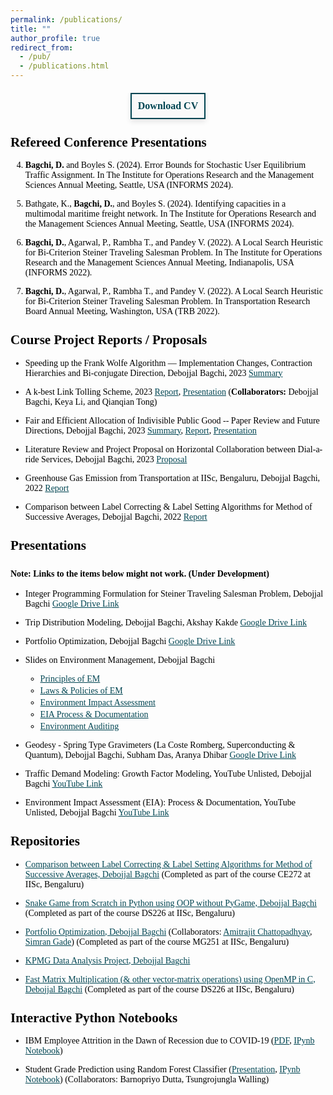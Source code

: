 ```yaml
---
permalink: /publications/
title: ""
author_profile: true
redirect_from: 
  - /pub/
  - /publications.html
---
```


<style>
    body {
        font-family: "Times New Roman", Times, serif;
        font-size: 14px;
        color: #000;
    }
    a {
        color: #014552;
    }
    h1, h2, h3, h4, h5, h6 {
        margin-top: 24px;
        margin-bottom: 16px;
        font-weight: 600;
        line-height: 1.25;
    }
    ul, ol {
        margin-bottom: 6px;
    }
    li {
        margin-bottom: 3px;
    }
    .center-box {
        display: flex;
        justify-content: center;
        align-items: center;
        margin-top: 20px;
        margin-bottom: 20px;
    }
    .download-box {
        border: 2px solid #014552;
        padding: 10px;
        text-align: center;
        font-size: 16px;
        background-color: #f9f9f9;
        box-shadow: 0 4px 8px rgba(0, 0, 0, 0.1);
    }
    .download-box a {
        text-decoration: none;
        color: #014552;
        font-weight: bold;
    }
</style>

<div class="center-box">
    <div class="download-box">
        <a href="/files/Resume.pdf" download>Download CV</a>
    </div>
</div>

<!-- ## Manuscripts under Preparation  -->

<!-- - **Bagchi, D.**, Agarwal, P., Rambha T., and Pandey V. (2024). A Bi-criterion Steiner Traveling Salesman Problem with Time-Windows for Last-Mile Electric Vehicle Logistics -->

## Refereed Conference Presentations

4. **Bagchi, D.** and Boyles S. (2024). Error Bounds for Stochastic User Equilibrium Traffic Assignment. In The Institute for Operations Research and the Management Sciences Annual Meeting, Seattle, USA (INFORMS 2024).

3. Bathgate, K., **Bagchi, D.**, and Boyles S. (2024). Identifying capacities in a multimodal maritime freight network. In The Institute for Operations Research and the Management Sciences Annual Meeting, Seattle, USA (INFORMS 2024).

2. **Bagchi, D.**, Agarwal, P., Rambha T., and Pandey V. (2022). A Local Search Heuristic for Bi-Criterion Steiner Traveling Salesman Problem. In The Institute for Operations Research and the Management Sciences Annual Meeting, Indianapolis, USA (INFORMS 2022).

1. **Bagchi, D.**, Agarwal, P., Rambha T., and Pandey V. (2022). A Local Search Heuristic for Bi-Criterion Steiner Traveling Salesman Problem. In Transportation Research Board Annual Meeting, Washington, USA (TRB 2022).

## Course Project Reports / Proposals

- Speeding up the Frank Wolfe Algorithm — Implementation Changes, Contraction Hierarchies and Bi-conjugate Direction, Debojjal Bagchi, 2023 [Summary](/files/Speeding%20up%20the%20Frank%20Wolfe%20Algorithm%20---%20Implementation%20changes,%20Contraction%20Hierarchies%20and%20Bi-conjugate%20direction.pdf)

- A k-best Link Tolling Scheme, 2023 [Report](/files/tolling_scheme_report.pdf), [Presentation](/files/tolling_Scheme.pdf) (**Collaborators:** Debojjal Bagchi, Keya Li, and Qianqian Tong)

- Fair and Efficient Allocation of Indivisible Public Good -- Paper Review and Future Directions, Debojjal Bagchi, 2023 [Summary](/files/gmtd_summary.pdf), [Report](/files/gmtf_report.pdf), [Presentation](/files/gmtd_ppt.pdf)

- Literature Review and Project Proposal on Horizontal Collaboration between Dial-a-ride Services, Debojjal Bagchi, 2023 [Proposal](/files/NYU_Proposal.pdf)

- Greenhouse Gas Emission from Transportation at IISc, Bengaluru, Debojjal Bagchi, 2022 [Report](/files/IISC_TRANSPORTATION_GHG_EMISSION.pdf)

- Comparison between Label Correcting & Label Setting Algorithms for Method of Successive Averages, Debojjal Bagchi, 2022 [Report](/files/MSAFW.pdf)

## Presentations

#### Note: Links to the items below might not work. (Under Development)

- Integer Programming Formulation for Steiner Traveling Salesman Problem, Debojjal Bagchi [Google Drive Link](https://drive.google.com/file/d/17kLVYwvRRiBj6FfLI1aHA8At3c-GN4gn/view?usp=sharing)

- Trip Distribution Modeling, Debojjal Bagchi, Akshay Kakde [Google Drive Link](https://drive.google.com/file/d/17ijibP1J4DMYXCinSeSG3hDukZJ7hAoy/view?usp=sharing)

- Portfolio Optimization, Debojjal Bagchi [Google Drive Link](https://drive.google.com/file/d/17jYD2jRivPkFBxAKIi1dBjRPFw9WAKUP/view?usp=sharing)

- Slides on Environment Management, Debojjal Bagchi 
    - [Principles of EM](https://drive.google.com/file/d/18DeBJKVJZFErYQpMiCaIRxC3OJXD4grS/view?usp=sharing) 
    - [Laws & Policies of EM](https://drive.google.com/file/d/18E3B2x8K5r9GeNtKnU0MQdlw6beYYJcu/view?usp=sharing)
    - [Environment Impact Assessment](https://drive.google.com/file/d/18EAArSDbUcuYoNHCmhB8W7VSDaahTtjw/view?usp=sharing)
    - [EIA Process & Documentation](https://drive.google.com/file/d/18EidGsSQ5FB8bzqujNmB7YtIcuodFDn0/view?usp=sharing)
    - [Environment Auditing](https://drive.google.com/file/d/18FjULQifEUnqxshfeCDg1qHrR3-BBEpf/view?usp=sharing)

- Geodesy - Spring Type Gravimeters (La Coste Romberg, Superconducting & Quantum), Debojjal Bagchi, Subham Das, Aranya Dhibar [Google Drive Link](https://drive.google.com/file/d/1SvSIn3dB3ZrOhtQbM3gwLNqL4CG0WnNJ/view?usp=sharing)

- Traffic Demand Modeling: Growth Factor Modeling, YouTube Unlisted, Debojjal Bagchi [YouTube Link](https://youtu.be/l3qOH2LagAI)

- Environment Impact Assessment (EIA): Process & Documentation, YouTube Unlisted, Debojjal Bagchi [YouTube Link](https://youtu.be/zbwz0avpth4)

## Repositories

- [Comparison between Label Correcting & Label Setting Algorithms for Method of Successive Averages, Debojjal Bagchi](https://github.com/debojjalb/MSA-) (Completed as part of the course CE272 at IISc, Bengaluru)

- [Snake Game from Scratch in Python using OOP without PyGame, Debojjal Bagchi](https://github.com/debojjalb/Snake_Game) (Completed as part of the course DS226 at IISc, Bengaluru)

- [Portfolio Optimization, Debojjal Bagchi](https://github.com/debojjalb/portfolio-optimisation) (Collaborators: [Amitrajit Chattopadhyay](https://www.linkedin.com/in/amitrajit-c/), [Simran Gade](https://www.linkedin.com/in/simrangade/)) (Completed as part of the course MG251 at IISc, Bengaluru)

- [KPMG Data Analysis Project, Debojjal Bagchi](https://github.com/debojjalb/KPMG)

- [Fast Matrix Multiplication (& other vector-matrix operations) using OpenMP in C, Debojjal Bagchi](https://github.com/debojjalb/OpenMP_MatrixMult) (Completed as part of the course DS226 at IISc, Bengaluru)

## Interactive Python Notebooks

- IBM Employee Attrition in the Dawn of Recession due to COVID-19 ([PDF](https://drive.google.com/file/d/17kX1egT9lEVwGswV6M6VNpr3hJ--wSwY/view?usp=sharing), [IPynb Notebook](https://github.com/debojjalb/IBM_Employee_Attrition/blob/master/IBM_ATTRITION_SummerAnalytics.ipynb))

- Student Grade Prediction using Random Forest Classifier ([Presentation](https://github.com/debojjalb/grade_prediction/blob/main/DS226_Powerpoint_Barnopriyos_team.pdf), [IPynb Notebook](https://github.com/debojjalb/grade_prediction/blob/main/DS226_Project_TW_BD_DB%281%29.ipynb)) (Collaborators: Barnopriyo Dutta, Tsungrojungla Walling)
